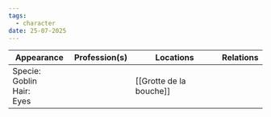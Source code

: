 ```yaml
---
tags:
  - character
date: 25-07-2025
---
```


| **Appearance**                   | **Profession**(s) | **Locations**           | **Relations** |
| -------------------------------- | ----------------- | ----------------------- | ------------- |
| Specie: Goblin<br>Hair: <br>Eyes |                   | [[Grotte de la bouche]] |               |






